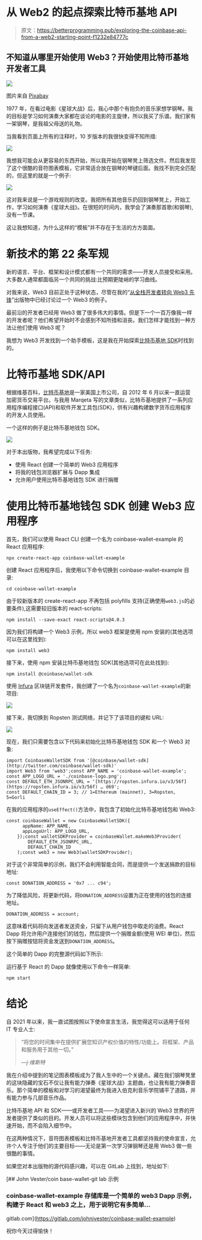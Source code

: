 # 从 Web2 的起点探索比特币基地 API

> 原文：<https://betterprogramming.pub/exploring-the-coinbase-api-from-a-web2-starting-point-f1232e84777c>

## 不知道从哪里开始使用 Web3？开始使用比特币基地开发者工具

![](img/9ad7ffdd534ab75db8997e6b4abc72c9.png)

图片来自 [Pixabay](https://pixabay.com/illustrations/loveourplanet-earth-peaceful-4851331/)

1977 年，在看过电影《星球大战》后，我心中那个有抱负的音乐家想学钢琴。我的目标是学习如何演奏大家都在谈论的电影的主旋律，所以我买了乐谱。我们家有一架钢琴，是我祖父母送的礼物。

当我看到页面上所有的注释时，10 岁版本的我很快变得不知所措:

![](img/3372b2e6ea8efb4191d1606bfade9aa9.png)

我想我可能会从更容易的东西开始，所以我开始在钢琴凳上筛选文件。然后我发现了这个很酷的音符图表模板，它非常适合放在钢琴的琴键后面。我找不到完全匹配的，但这里的就是一个例子:

![](img/7723d3b1d38e88ef2625e96e39b2596d.png)

这对我来说是一个游戏规则的改变。我把所有其他音乐扔回到钢琴凳上，开始工作，学习如何演奏《星球大战》。在很短的时间内，我学会了演奏那首歌(和钢琴),没有一节课。

这让我想知道，为什么这样的“模板”并不存在于生活的方方面面。

# 新技术的第 22 条军规

新的语言、平台、框架和设计模式都有一个共同的需求——开发人员接受和采用。大多数人通常都面临另一个共同的挑战:比预期更陡峭的学习曲线。

对我来说，Web3 目前正处于这种状态，尽管在我的“[从全栈开发者转向 Web3 先锋](/moving-from-full-stack-developer-to-web3-pioneer-13bf8b415dc9)”出版物中已经讨论过一个 Web3 的例子。

最前沿的开发者已经用 Web3 做了很多伟大的事情。但是下一个一百万像我一样的开发者呢？他们希望开始时不会感到不知所措和沮丧。我们怎样才能找到一种方法让他们使用 Web3 呢？

我想为 Web3 开发找到一个助手模板，这是我在开始探索[比特币基地 SDK](https://www.coinbase.com/products)时找到的。

# 比特币基地 SDK/API

根据维基百科，[比特币基地](https://en.wikipedia.org/wiki/Coinbase)是一家美国上市公司，自 2012 年 6 月以来一直运营加密货币交易平台。与我用 Marqeta 写的文章类似，比特币基地提供了一系列应用程序编程接口(API)和软件开发工具包(SDK)，供有兴趣构建数字货币应用程序的开发人员使用。

一个这样的例子是比特币基地钱包 SDK。

![](img/7a8db306a530f27bb7df17acfc83d46a.png)

对于本出版物，我希望完成以下任务:

*   使用 React 创建一个简单的 Web3 应用程序
*   将我的钱包浏览器扩展与 Dapp 集成
*   允许用户使用比特币基地钱包 SDK 进行捐赠

# 使用比特币基地钱包 SDK 创建 Web3 应用程序

首先，我们可以使用 React CLI 创建一个名为 coinbase-wallet-example 的 React 应用程序:

`npx create-react-app coinbase-wallet-example`

创建 React 应用程序后，我使用以下命令切换到 coinbase-wallet-example 目录:

`cd coinbase-wallet-example`

由于较新版本的 create-react-app 不再包括 polyfills 支持(正确使用`web3.js`的必要条件),这需要较旧版本的 react-scripts:

`npm install --save-exact react-scripts@4.0.3`

因为我们将构建一个 Web3 示例，所以 web3 框架是使用 npm 安装的(其他选项可以在这里找到):

`npm install web3`

接下来，使用 npm 安装比特币基地钱包 SDK(其他选项可在此处找到):

`npm install @coinbase/wallet-sdk`

使用 [Infura](https://infura.io/) 区块链开发套件，我创建了一个名为`coinbase-wallet-example`的新项目:

![](img/95475714c92bc2fdb8596e007f73bf89.png)

接下来，我切换到 Ropsten 测试网络，并记下了该项目的键和 URL:

![](img/7cd518c827af24f09228a22366a93722.png)

现在，我们只需要包含以下代码来初始化比特币基地钱包 SDK 和一个 Web3 对象:

```
import CoinbaseWalletSDK from '[@coinbase/wallet-sdk](http://twitter.com/coinbase/wallet-sdk)'
import Web3 from 'web3';const APP_NAME = 'coinbase-wallet-example';
const APP_LOGO_URL = './coinbase-logo.png';
const DEFAULT_ETH_JSONRPC_URL = '[https://ropsten.infura.io/v3/56f](https://ropsten.infura.io/v3/56f) … d69';
const DEFAULT_CHAIN_ID = 3; // 1=Ethereum (mainnet), 3=Ropsten, 5=Gorli
```

在我的应用程序的`useEffect()`方法中，我包含了初始化比特币基地钱包和 Web3:

```
const coinbaseWallet = new CoinbaseWalletSDK({
      appName: APP_NAME,
      appLogoUrl: APP_LOGO_URL,
    });const walletSDKProvider = coinbaseWallet.makeWeb3Provider(
        DEFAULT_ETH_JSONRPC_URL,
        DEFAULT_CHAIN_ID
    );const web3 = new Web3(walletSDKProvider);
```

对于这个非常简单的示例，我们不会利用智能合同，而是提供一个发送捐款的目标地址:

```
const DONATION_ADDRESS = '0x7 ... c94';
```

为了降低风险，将更新代码，将`DONATION_ADDRESS`设置为正在使用的钱包的连接地址。

`DONATION_ADDRESS = account;`

这意味着代码将向发送者发送资金，只留下从用户钱包中取走的油费。React Dapp 将允许用户连接他们的钱包，然后提供一个捐赠金额(使用 WEI 单位)，然后按下捐赠按钮将资金发送到`DONATION_ADDRESS`。

这个简单的 Dapp 的完整源代码如下所示:

运行基于 React 的 Dapp 就像使用以下命令一样简单:

`npm start`

# 结论

自 2021 年以来，我一直试图按照以下使命宣言生活，我觉得这可以适用于任何 IT 专业人士:

> “将您的时间集中在提供扩展您知识产权价值的特性/功能上。将框架、产品和服务用于其他一切。”
> 
> *—j·维斯特*

我在介绍中提到的笔记图表模板成为了我人生中的一个关键点。藏在我们钢琴凳里的这块隐藏的宝石不仅让我有能力弹奏《星球大战》主题曲，也让我有能力弹奏音乐。那个简单的模板和对学习的渴望最终为我进入伯克利音乐学院铺平了道路，并有能力参与几部音乐作品。

比特币基地 API 和 SDK——或开发者工具——为渴望进入新兴的 Web3 世界的开发者提供了类似的目的。开发人员可以将这些模块包含到他们的应用程序中，并快速开始，而不会陷入细节中。

在这两种情况下，音符图表模板和比特币基地开发者工具都坚持我的使命宣言，允许个人专注于他们的主要目标——无论是第一次学习弹钢琴还是用 Web3 做一些很酷的事情。

如果您对本出版物的源代码感兴趣，可以在 GitLab 上找到，地址如下:

[](https://gitlab.com/johnjvester/coinbase-wallet-example) [## John Vester/coin base-wallet-git lab 示例

### coinbase-wallet-example 存储库是一个简单的 web3 Dapp 示例，构建于 React 和 web3 之上，用于说明它有多简单…

gitlab.com](https://gitlab.com/johnjvester/coinbase-wallet-example) 

祝你今天过得愉快！